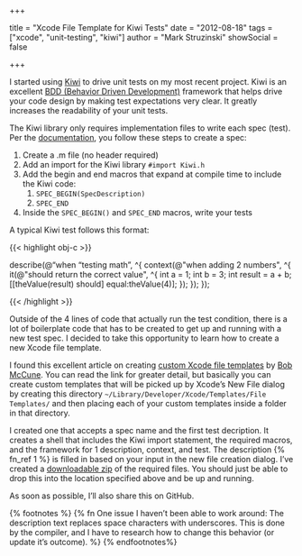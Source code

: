 +++

title = "Xcode File Template for Kiwi Tests"
date = "2012-08-18"
tags = ["xcode", "unit-testing", "kiwi"]
author = "Mark Struzinski"
showSocial = false

+++

I started using [Kiwi][kiwi] to drive unit tests on my most recent project. Kiwi is an excellent [BDD (Behavior Driven Development)][bdd] framework that helps drive your code design by making test expectations very clear. It greatly increases the readability of your unit tests.

<!--more-->

The Kiwi library only requires implementation files to write each spec (test). Per the [documentation][documentation], you follow these steps to create a spec:

1. Create a .m file (no header required)
2. Add an import for the Kiwi library `#import Kiwi.h`
3. Add the begin and end macros that expand at compile time to include the Kiwi code:
	1. `SPEC_BEGIN(SpecDescription)`
	2. `SPEC_END`
4. Inside the `SPEC_BEGIN()` and `SPEC_END` macros, write your tests

A typical Kiwi test follows this format:


{{< highlight obj-c >}}

describe(@“when “testing math”, ^{
    context(@"when adding 2 numbers", ^{
        it(@"should return the correct value", ^{
            int a = 1;
            int b = 3;
            int result = a + b;
            [[theValue(result) should] equal:theValue(4)];
        });
    });
});

{{< /highlight >}}

Outside of the 4 lines of code that actually run the test condition, there is a lot of boilerplate code that has to be created to get up and running with a new test spec. I decided to take this opportunity to learn how to create a new Xcode file template.

I found this excellent article on creating [custom Xcode file templates][templates] by [Bob McCune][mccune]. You can read the link for greater detail, but basically you can create custom templates that will be picked up by Xcode’s New File dialog by creating this directory `~/Library/Developer/Xcode/Templates/File Templates/` and then placing each of your custom templates inside a folder in that directory.

I created one that accepts a spec name and the first test decription. It creates a shell that includes the Kiwi import statement, the required macros, and the framework for 1 description, context, and test. The description {% fn_ref 1 %} is filled in based on your input in the new file creation dialog. I’ve created a [downloadable zip][zip] of the required files. You should just be able to drop this into the location specified above and be up and running.

As soon as possible, I’ll also share this on GitHub.

{% footnotes %}
  {% fn One issue I haven’t been able to work around: The description text replaces space characters with underscores. This is done by the compiler, and I have to research how to change this behavior (or update it’s outcome).  %}
{% endfootnotes%}

[kiwi]: https://github.com/allending/Kiwi (allending/Kiwi)
[bdd]: http://en.wikipedia.org/wiki/Behavior-driven_development (Behavior-driven development - Wikipedia, the free encyclopedia)
[documentation]: https://github.com/allending/Kiwi (allending/Kiwi)
[templates]: http://www.bobmccune.com/2012/03/04/creating-custom-xcode-4-file-templates/
[mccune]: http://www.bobmccune.com
[zip]: http://cl.ly/1w3i1H2p1h0z
